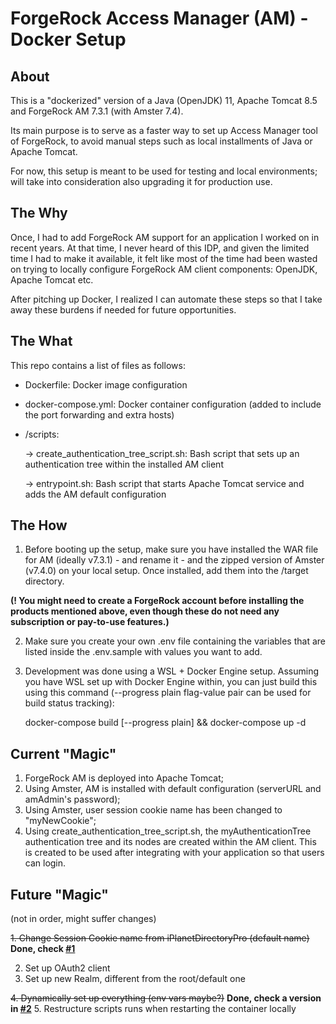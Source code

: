 # ForgeRock Access Manager (AM) - Docker Setup

## About

This is a "dockerized" version of a Java (OpenJDK) 11, Apache Tomcat 8.5 and ForgeRock AM 7.3.1 (with Amster 7.4).

Its main purpose is to serve as a faster way to set up Access Manager tool of ForgeRock, to avoid manual steps such as local installments of Java or Apache Tomcat.

For now, this setup is meant to be used for testing and local environments; will take into consideration also upgrading it for production use.

## The Why

Once, I had to add ForgeRock AM support for an application I worked on in recent years. At that time, I never heard of this IDP, and given the limited time I had to make it available,
it felt like most of the time had been wasted on trying to locally configure ForgeRock AM client components: OpenJDK, Apache Tomcat etc.

After pitching up Docker, I realized I can automate these steps so that I take away these burdens if needed for future opportunities.

## The What

This repo contains a list of files as follows:

- Dockerfile: Docker image configuration
- docker-compose.yml: Docker container configuration (added to include the port forwarding and extra hosts)
- /scripts:
  
    -> create_authentication_tree_script.sh: Bash script that sets up an authentication tree within the installed AM client

    -> entrypoint.sh: Bash script that starts Apache Tomcat service and adds the AM default configuration

## The How

  1. Before booting up the setup, make sure you have installed the WAR file for AM (ideally v7.3.1) - and rename it - and the zipped version of Amster (v7.4.0) on your local setup. Once installed, add them into the /target directory.

  **(! You might need to create a ForgeRock account before installing the products mentioned above, even though these do not need any subscription or pay-to-use features.)**

  2. Make sure you create your own .env file containing the variables that are listed inside the .env.sample with values you want to add.

  3. Development was done using a WSL + Docker Engine setup. Assuming you have WSL set up with Docker Engine within, you can just build this using this command (--progress plain flag-value pair can be used for build status tracking):

      docker-compose build [--progress plain] && docker-compose up -d

## Current "Magic"

1. ForgeRock AM is deployed into Apache Tomcat;
2. Using Amster, AM is installed with default configuration (serverURL and amAdmin's password);
3. Using Amster, user session cookie name has been changed to "myNewCookie";
4. Using create_authentication_tree_script.sh, the myAuthenticationTree authentication tree and its nodes are created within the AM client. This is created to be used after integrating with your application so that users can login.

## Future "Magic"

(not in order, might suffer changes)

~~1. Change Session Cookie name from iPlanetDirectoryPro (default name)~~ **Done, check [#1](https://github.com/bogdancojan09/forgerock_am_docker/pull/1)**

2. Set up OAuth2 client
3. Set up new Realm, different from the root/default one
   
~~4. Dynamically set up everything (env vars maybe?)~~ **Done, check a version in [#2](https://github.com/bogdancojan09/forgerock_am_docker/pull/2)**
5. Restructure scripts runs when restarting the container locally
